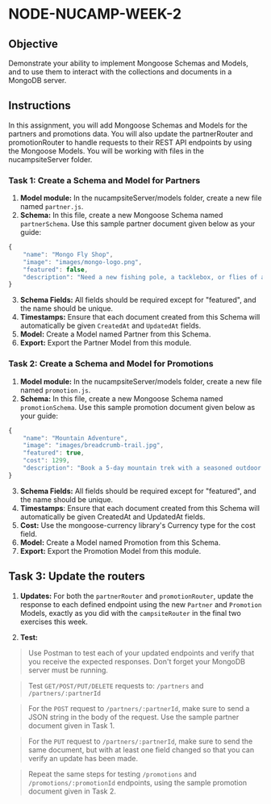 # NODE-NUCAMP-WEEK-2
 
## Objective
Demonstrate your ability to implement Mongoose Schemas and Models, and to use them to interact with the collections and documents in a MongoDB server. 


## Instructions
In this assignment, you will add Mongoose Schemas and Models for the partners and promotions data. You will also update the partnerRouter and promotionRouter to handle requests to their REST API endpoints by using the Mongoose Models. You will be working with files in the nucampsiteServer folder.



### Task 1: Create a Schema and Model for Partners

1. **Model module:** In the nucampsiteServer/models folder, create a new file named `partner.js`.
2. **Schema:** In this file, create a new Mongoose Schema named `partnerSchema`. Use this sample partner document given below as your guide:
```javascript
{
    "name": "Mongo Fly Shop",
    "image": "images/mongo-logo.png",
    "featured": false,
    "description": "Need a new fishing pole, a tacklebox, or flies of all kinds? Stop by Mongo Fly Shop."
}
```
3. **Schema Fields:** All fields should be required except for "featured", and the name should be unique. 
4. **Timestamps:** Ensure that each document created from this Schema will automatically be given `CreatedAt` and `UpdatedAt` fields.
5. **Model:** Create a Model named Partner from this Schema. 
6. **Export:** Export the Partner Model from this module. 


### Task 2: Create a Schema and Model for Promotions

1. **Model module:** In the nucampsiteServer/models folder, create a new file named `promotion.js`.
2. **Schema:** In this file, create a new Mongoose Schema named `promotionSchema`. Use this sample promotion document given below as your guide:
```javascript
{
    "name": "Mountain Adventure",
    "image": "images/breadcrumb-trail.jpg",
    "featured": true,
    "cost": 1299,
    "description": "Book a 5-day mountain trek with a seasoned outdoor guide! Fly fishing equipment and lessons provided."
}
```
3. **Schema Fields:** All fields should be required except for "featured", and the name should be unique. 
4. **Timestamps**: Ensure that each document created from this Schema will automatically be given CreatedAt and UpdatedAt fields.
5. **Cost:** Use the mongoose-currency library's Currency type for the cost field.
6. **Model:** Create a Model named Promotion from this Schema. 
7. **Export:** Export the Promotion Model from this module. 


## Task 3: Update the routers
1. **Updates:** For both the `partnerRouter` and `promotionRouter`, update the response to each defined endpoint using the new `Partner` and `Promotion` Models, exactly as you did with the `campsiteRouter` in the final two exercises this week. 


2. **Test:** 
> Use Postman to test each of your updated endpoints and verify that you receive the expected responses. Don't forget your MongoDB server must be running. 

> Test `GET/POST/PUT/DELETE` requests to: `/partners` and `/partners/:partnerId`

> For the `POST` request to `/partners/:partnerId`, make sure to send a JSON string in the body of the request. Use the sample partner document given in Task 1. 

> For the `PUT` request to `/partners/:partnerId`, make sure to send the same document, but with at least one field changed so that you can verify an update has been made. 

> Repeat the same steps for testing `/promotions` and `/promotions/:promotionId` endpoints, using the sample promotion document given in Task 2.
